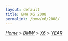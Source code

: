 ```yaml
---
layout: default
title: BMW X6 2008
permalink: /bmw/x6/2008/
---
```

[*Home*](/) > [*BMW*](/bmw/) > [*X6*](/bmw/x6/) > [*YEAR*](/bmw/x6/year/)

